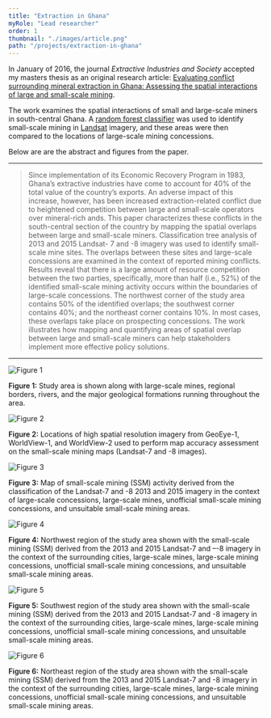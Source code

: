 ```yaml
---
title: "Extraction in Ghana"
myRole: "Lead researcher"
order: 1
thumbnail: "./images/article.png"
path: "/projects/extraction-in-ghana"
---
```


In January of 2016, the journal _Extractive Industries and Society_ accepted my masters thesis as an original research article: [Evaluating conflict surrounding mineral extraction in Ghana: Assessing the spatial interactions of large and small-scale mining](https://www.sciencedirect.com/science/article/pii/S2214790X16300065).

The work examines the spatial interactions of small and large-scale miners in south-central Ghana. A [random forest classifier](https://clarklabs.org/classification-tree-analysis/) was used to identify small-scale mining in [Landsat](https://landsat.gsfc.nasa.gov/) imagery, and these areas were then compared to the locations of large-scale mining concessions.

Below are are the abstract and figures from the paper.

---

> Since implementation of its Economic Recovery Program in 1983, Ghana’s
> extractive industries have come to account for 40% of the total value of
> the country’s exports. An adverse impact of this increase, however, has
> been increased extraction-related conflict due to heightened competition 
> between large and small-scale operators over mineral-rich ands. This
> paper characterizes these conflicts in the south-central section of the
> country by mapping the spatial overlaps between large and small-scale
> miners. Classification tree analysis of 2013 and 2015 Landsat- 7 and -8
> imagery was used to identify small-scale mine sites. The overlaps
> between these sites and large-scale concessions are examined in the
> context of reported mining conflicts. Results reveal that there is a
> large amount of resource competition between the two parties,
> specifically, more than half (i.e., 52%) of the identified small-scale
> mining activity occurs within the boundaries of large-scale concessions.
> The northwest corner of the study area contains 50% of the identified
> overlaps; the southwest corner contains 40%; and the northeast corner
> contains 10%. In most cases, these overlaps take place on prospecting
> concessions. The work illustrates how mapping and quantifying areas of
> spatial overlap between large and small-scale miners can help
> stakeholders implement more effective policy solutions.

---

<div class="imageBlock">
    <div>
        <img src="./images/figure_1.png" class="image" alt="Figure 1"/>
            <p>
                <span style="font-weight: 600">Figure 1:</span> Study area is
                shown along with large-scale mines, regional borders, rivers, and the
                major geological formations running throughout the area.
            </p>
    </div>
    <div>
        <img src="./images/figure_2.png" class="image" alt="Figure 2"/>
            <p>
                <span style="font-weight: 600">Figure 2:</span> Locations of high
                spatial resolution imagery from GeoEye-1, WorldView-1, and WorldView-2 used to perform map accuracy assessment on the small-scale mining maps (Landsat-7 and -8 images).
            </p>
        </div>
    <div>
        <img src="./images/figure_3.png" class="image" alt="Figure 3"/>
            <p>
                <span style="font-weight: 600">Figure 3:</span> Map of
                small-scale mining (SSM) activity derived from the classification of
                the Landsat-7 and -8 2013 and 2015 imagery in the context of
                large-scale concessions, large-scale mines, unofficial small-scale
                mining concessions, and unsuitable small-scale mining areas.
            </p>
    </div>
    <div>
        <img src="./images/figure_4.png" class="image" alt="Figure 4"/>
            <p>
                <span style="font-weight: 600">Figure 4:</span> Northwest region
                of the study area shown with the small-scale mining (SSM) derived from the 2013 and 2015 Landsat-7 and –-8 imagery in the context of the surrounding cities, large-scale mines, large-scale mining concessions, unofficial small-scale mining concessions, and unsuitable small-scale mining areas.
            </p>
    </div>
    <div>
        <img src="./images/figure_5.png" class="image" alt="Figure 5"/>
            <p>
                <span style="font-weight: 600">Figure 5:</span> Southwest region
                of the study area shown with the small-scale mining (SSM) derived from the 2013 and 2015 Landsat-7 and -8 imagery in the context of the
                surrounding cities, large-scale mines, large-scale mining concessions, unofficial small-scale mining concessions, and unsuitable small-scale mining areas.
            </p>
    </div>
    <div>
        <img src="./images/figure_6.png" class="image" alt="Figure 6"/>
            <p>
                <span style="font-weight: 600">Figure 6:</span> Northeast region
                of the study area shown with the small-scale mining (SSM) derived from the 2013 and 2015 Landsat-7 and -8 imagery in the context of the
                surrounding cities, large-scale mines, large-scale mining concessions, unofficial small-scale mining concessions, and unsuitable small-scale mining areas.
            </p>
    </div>
</div>
